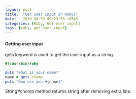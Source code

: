 ```yaml
---
layout: post
title:  "Get user input in Ruby!"
date:   2018-08-30 09:23:58 +0545
categories: [Ruby, Get user input]
tags: [ruby, get_user_input]
---
```


#### Getting user input

gets keyword is used to get the user input as a string.

```Ruby
#!/usr/bin/ruby

puts 'what is your name?'
name = gets.chomp
puts "How are you #{name}"
```

String#chomp method returns string after removing extra line.